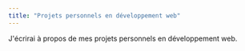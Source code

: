 ```yaml
---
title: "Projets personnels en développement web"
---
```


J'écrirai à propos de mes projets personnels en développement web.
